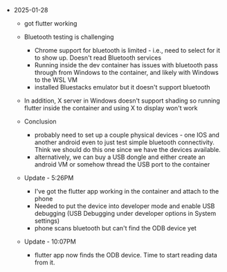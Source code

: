 - 2025-01-28

  - got flutter working
  - Bluetooth testing is challenging
    - Chrome support for bluetooth is limited - i.e., need to select for it to show up. Doesn't read Bluetooth services
    - Running inside the dev container has issues with bluetooth pass through from Windows to the container, and likely with Windows to the WSL VM
    - installed Bluestacks emulator but it doesn't support bluetooth
  - In addition, X server in Windows doesn't support shading so running flutter inside the container and using X to display won't work
  - Conclusion

    - probably need to set up a couple physical devices - one IOS and another android even to just test simple bluetooth connectivity. Think we should do this one since we have the devices available.
    - alternatively, we can buy a USB dongle and either create an android VM or somehow thread the USB port to the container

  - Update - 5:26PM

    - I've got the flutter app working in the container and attach to the phone
    - Needed to put the device into developer mode and enable USB debugging (USB Debugging under developer options in System settings)
    - phone scans bluetooth but can't find the ODB device yet

  - Update - 10:07PM
    - flutter app now finds the ODB device. Time to start reading data from it.
